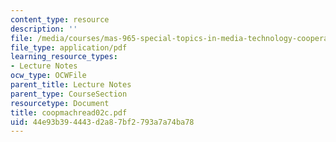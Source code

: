 ```yaml
---
content_type: resource
description: ''
file: /media/courses/mas-965-special-topics-in-media-technology-cooperative-machines-fall-2003/44e93b394443d2a87bf2793a7a74ba78_coopmachread02c.pdf
file_type: application/pdf
learning_resource_types:
- Lecture Notes
ocw_type: OCWFile
parent_title: Lecture Notes
parent_type: CourseSection
resourcetype: Document
title: coopmachread02c.pdf
uid: 44e93b39-4443-d2a8-7bf2-793a7a74ba78
---
```


